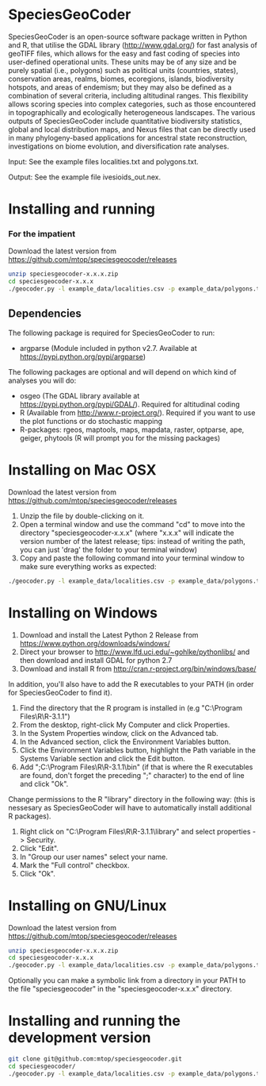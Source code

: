 # SpeciesGeoCoder

SpeciesGeoCoder is an open-source software package written in Python and R, that utilise the GDAL library (http://www.gdal.org/) for fast analysis of geoTIFF files, which allows for the easy and fast coding of species into user-defined operational units. These units may be of any size and be purely spatial (i.e., polygons) such as political units (countries, states), conservation areas, realms, biomes, ecoregions, islands, biodiversity hotspots, and areas of endemism; but they may also be defined as a combination of several criteria, including altitudinal ranges. This flexibility allows scoring species into complex categories, such as those encountered in topographically and ecologically heterogeneous landscapes. The various outputs of SpeciesGeoCoder include quantitative biodiversity statistics, global and local distribution maps, and Nexus files that can be directly used in many phylogeny-based applications for ancestral state reconstruction, investigations on biome evolution, and diversification rate analyses. 

Input:  See the example files localities.txt and polygons.txt.

Output: See the example file ivesioids_out.nex.

# Installing and running

### For the impatient 
Download the latest version from https://github.com/mtop/speciesgeocoder/releases
```bash
unzip speciesgeocoder-x.x.x.zip
cd speciesgeocoder-x.x.x
./geocoder.py -l example_data/localities.csv -p example_data/polygons.txt -t example_data/*.tif
```

## Dependencies
The following package is required for SpeciesGeoCoder to run:

* argparse (Module included in python v2.7. Available at https://pypi.python.org/pypi/argparse)

The following packages are optional and will depend on which kind of analyses you will do:
* osgeo (The GDAL library available at https://pypi.python.org/pypi/GDAL/). Required for altitudinal coding
* R (Available from http://www.r-project.org/). Required if you want to use the plot functions or do stochastic mapping
* R-packages: rgeos, maptools, maps, mapdata, raster, optparse, ape, geiger, phytools (R will prompt you for the missing packages)

# Installing on Mac OSX

Download the latest version from https://github.com/mtop/speciesgeocoder/releases

1. Unzip the file by double-clicking on it.
2. Open a terminal window and use the command "cd" to move into the directory "speciesgeocoder-x.x.x" (where "x.x.x" will indicate the version number of the latest release; tips: instead of writing the path, you can just 'drag' the folder to your terminal window)
3. Copy and paste the following command into your terminal window to make sure everything works as expected:

```bash
./geocoder.py -l example_data/localities.csv -p example_data/polygons.txt -t example_data/*.tif
```

# Installing on Windows

1. Download and install the Latest Python 2 Release from https://www.python.org/downloads/windows/
2. Direct your browser to http://www.lfd.uci.edu/~gohlke/pythonlibs/ and then download and install GDAL for python 2.7
3. Download and install R from http://cran.r-project.org/bin/windows/base/

In addition, you'll also have to add the R executables to your PATH (in order for SpeciesGeoCoder to find it).

1. Find the directory that the R program is installed in (e.g "C:\Program Files\R\R-3.1.1")
2. From the desktop, right-click My Computer and click Properties.
3. In the System Properties window, click on the Advanced tab.
4. In the Advanced section, click the Environment Variables button.
5. Click the Environment Variables button, highlight the Path variable in the Systems Variable section and click the Edit button. 
6. Add ";C:\Program Files\R\R-3.1.1\bin" (if that is where the R executables are found, don't forget the preceding ";" character) to the end of line and click "Ok".

Change permissions to the R "library" directory in the following way: (this is nessesary as SpeciesGeoCoder will have to automatically install additional R packages).

1. Right click on "C:\Program Files\R\R-3.1.1\library" and select properties -> Security.
2. Click "Edit".
3. In "Group our user names" select your name.
4. Mark the "Full control" checkbox.
5. Click "Ok".

# Installing on GNU/Linux

Download the latest version from https://github.com/mtop/speciesgeocoder/releases

```bash
unzip speciesgeocoder-x.x.x.zip
cd speciesgeocoder-x.x.x
./geocoder.py -l example_data/localities.csv -p example_data/polygons.txt -t example_data/*.tif
````

Optionally you can make a symbolic link from a directory in your PATH to the file "speciesgeocoder" in the "speciesgeocoder-x.x.x" directory. 


# Installing and running the development version

```bash
git clone git@github.com:mtop/speciesgeocoder.git
cd speciesgeocoder/
./geocoder.py -l example_data/localities.csv -p example_data/polygons.txt -t example_data/*.tif
```

